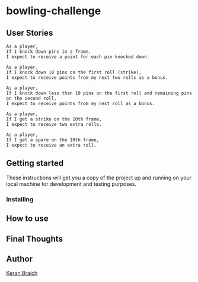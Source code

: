 # bowling-challenge

## User Stories

```
As a player,
If I knock down pins in a frame,
I expect to receive a point for each pin knocked down.
```
```
As a player,
If I knock down 10 pins on the first roll (strike),
I expect to receive points from my next two rolls as a bonus.
```
```
As a player,
If I knock down less than 10 pins on the first roll and remaining pins on the second roll,
I expect to receive points from my next roll as a bonus.
```
```
As a player,
If I get a strike on the 10th frame,
I expect to receive two extra rolls.
```
```
As a player,
If I get a spare on the 10th frame,
I expect to receive an extra roll.
```

## Getting started

These instructions will get you a copy of the project up and running on your local machine for development and testing purposes.

### Installing

## How to use

## Final Thoughts

## Author

[Keran Braich](https://github.com/ker-an)
